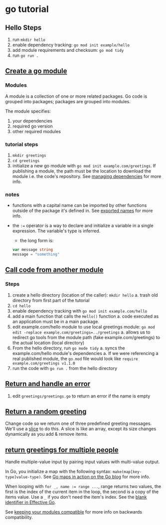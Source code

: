 # go tutorial

## Hello Steps

1. run `mkdir hello`
1. enable dependency tracking: `go mod init example/hello`
1. add module requirements and checksum: `go mod tidy`
1. run `go run .`

## [Create a go module](https://go.dev/doc/tutorial/create-module)

### Modules

A module is a collection of one or more related packages.
Go code is grouped into packages; packages are grouped into modules.

The module specifies:

1. your dependencies
1. required go version
1. other required modules

### tutorial steps

1. `mkdir greetings`
1. `cd greetings`
1. initialize a new go module with `go mod init example.com/greetings`. If publishing a module, the path must be the location to download the module i.e. the code's repository. See [managing dependencies](https://go.dev/doc/modules/managing-dependencies#naming_module) for more info.

### notes

- functions with a capital name can be imported by other functions outside of the package it's defined in. See [exported names](https://go.dev/tour/basics/3) for more info.
- the `:=` operator is a way to declare and initialize a variable in a single expression. The variable's type is inferred.

  - the long form is:

  ```go
  var message string
  message = "something"
  ```

## [Call code from another module](https://go.dev/doc/tutorial/call-module-code)

### Steps

1. create a hello directory (location of the caller): `mkdir hello`
   a. trash old directory from first part of the tutorial
1. `cd hello`
1. enable dependency tracking with `go mod init example.com/hello`
1. add a main function that calls the `Hello()` function
   a. code executed as an application must be in a main package.
1. edit example.com/hello module to use local greetings module: `go mod edit -replace example.com/greetings=../greetings`
   a. allows us to redirect go tools from the module path (fake example.com/greetings) to the actual location (local directory)
1. From the hello directory, run `go mode tidy`
   a. syncs the example.com/hello module's dependencies
   a. If we were referencing a real published module, the `go.mod` file would look like `require example.com/greetings v1.1.0`
1. run the code with `go run .` from the hello directory

## [Return and handle an error](https://go.dev/doc/tutorial/handle-errors)

1. edit `greetings/greetings.go` to return an error if the name is empty

## [Return a random greeting](https://go.dev/doc/tutorial/random-greeting)

Change code so we return one of three predefined greeting messages.
We'll use a [slice](https://go.dev/blog/slices-intro) to do this.
A slice is like an array, except its size changes dynamically as you add & remove items.

## [return greetings for multiple people](https://go.dev/doc/tutorial/greetings-multiple-people)

Handle multiple-value input by pairing input values with multi-value output.

In Go, you initialize a map with the following syntax:
`make(map[key-type]value-type)`.
See [Go maps in action on the Go blog](https://go.dev/blog/maps) for more info.

When looping with `for _, name := range ...`, range returns two values, the first is the index of the current item in the loop, the second is a copy of the items value. Use a `_` if you don't need the item's index. See the [blank identifier in Effective Go](https://go.dev/doc/effective_go.html#blank).

See [keeping your modules compatible](https://go.dev/blog/module-compatibility) for more info on backwards compatibility.
